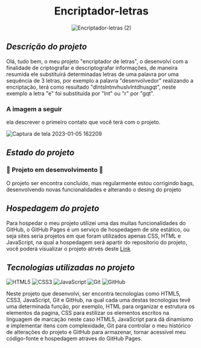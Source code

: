 
# <h1 align="center">Encriptador-letras</h1>
<div align="center">

![Encriptador-letras (2)](https://user-images.githubusercontent.com/104599482/210904112-292eebf4-e5f6-4584-b88a-911272e4472d.png)

</div>

## *Descrição do projeto*
<p>
Olá, tudo bem, o meu projeto "encriptador de letras", o desenvolvi  com a finalidade de criptografar e descriptografar informações, de maneira resumida ele substituirá determinadas letras de uma palavra por uma sequência de 3 letras, por exemplo a palavra "desenvolvedor" realizando a encriptação, terá como resultado "dlntslntnvhuslvlntdhusgqt", neste exemplo a letra "e" foi substituída por "lnt" ou "r" por "gqt".
</p>

### A imagem a seguir
ela descrever o primeiro contato que você terá com o projeto.

![Captura de tela 2023-01-05 162209](https://user-images.githubusercontent.com/104599482/210905046-792a0492-403c-4ccb-8481-dfed70a92482.png)

## *Estado do projeto*

### :construction: Projeto em desenvolvimento :construction:
 
<p>O projeto ser encontra concluído, mas regularmente estou corrigindo bags, desenvolvendo novas funcionalidades e alterando o desing do projeto</p>

## *Hospedagem do projeto*

Para hospedar o meu projeto utilizei uma das muitas funcionalidades do GitHub, o GitHub Pages é um serviço de hospedagem de site estático, ou seja sites seria projetos em que
foram utilizados apenas CSS, HTML e JavaScript, na qual a hospedagem será apartir do repositorio do projeto, você poderá visualizar o projeto atrvés deste 
[Link](https://jose-leandro.github.io/Encriptador-letras/) 

## *Tecnologias utilizadas no projeto*

![HTML5](https://img.shields.io/badge/html5-%23E34F26.svg?style=for-the-badge&logo=html5&logoColor=white)  ![CSS3](https://img.shields.io/badge/css3-%231572B6.svg?style=for-the-badge&logo=css3&logoColor=white)    ![JavaScript](https://img.shields.io/badge/javascript-%23323330.svg?style=for-the-badge&logo=javascript&logoColor=%23F7DF1E)   ![Git](https://img.shields.io/badge/git-%23F05033.svg?style=for-the-badge&logo=git&logoColor=white) ![GitHub](https://img.shields.io/badge/github-%23121011.svg?style=for-the-badge&logo=github&logoColor=white)

Neste projeto que desenvolvi, ser encontra tecnologias como HTML5, CSS3, JavaScript, Git e GitHub, na qual cada uma destas tecnologias tevê uma  determinada função, por exemplo, HTML para organizar e estrutura os elementos da pagina, 
CSS para estilizar os elementos escritos na linguagem de marcação neste caso HTML5, JavaScript para dá dinamismo e implementar itens com complexidade, Git para controlar o meu histórico de alterações do projeto e GitHub para armazenar, tornar acessível meu código-fonte e hospedagem atraves do GitHub Pages.

